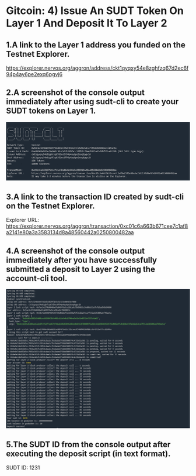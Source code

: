 # Gitcoin: 4) Issue An SUDT Token On Layer 1 And Deposit It To Layer 2

## 1.A link to the Layer 1 address you funded on the Testnet Explorer.
https://explorer.nervos.org/aggron/address/ckt1qyqxy54e8zghfzq67d2ec6f94p4ay6pe2exq6pgvj6

## 2.A screenshot of the console output immediately after using sudt-cli to create your SUDT tokens on Layer 1.

![1.png](1.png)

## 3.A link to the transaction ID created by sudt-cli on the Testnet Explorer.

Explorer URL:      https://explorer.nervos.org/aggron/transaction/0xc01c6a663b671cee7c1af8a2141e80a3a3583134d8a48560442a0250800482aa

## 4.A screenshot of the console output immediately after you have successfully submitted a deposit to Layer 2 using the account-cli tool.

![2.png](2.png)

## 5.The SUDT ID from the console output after executing the deposit script (in text format).

SUDT ID: 1231
